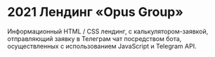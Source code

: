 # 2021 Лендинг «Opus Group»

Информационный HTML / CSS лендинг, с калькулятором-заявкой, отправляющий заявку в Телеграм чат посредством бота, осуществленных с использованием JavaScript и Telegram API.

